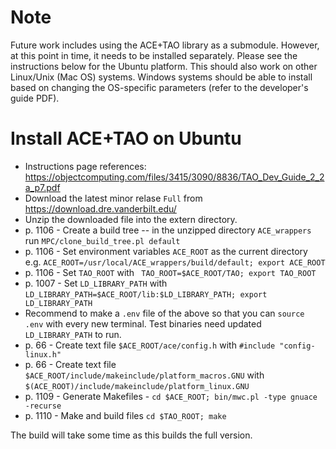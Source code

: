 # Note
Future work includes using the ACE+TAO library as a submodule. 
However, at this point in time, it needs to be installed separately. 
Please see the instructions below for the Ubuntu platform. This should also work on other Linux/Unix (Mac OS) systems.
Windows systems should be able to install based on changing the OS-specific parameters (refer to the developer's guide PDF).
# Install ACE+TAO on Ubuntu
- Instructions page references: https://objectcomputing.com/files/3415/3090/8836/TAO_Dev_Guide_2_2a_p7.pdf
- Download the latest minor relase `Full` from https://download.dre.vanderbilt.edu/
- Unzip the downloaded file into the extern directory.
- p. 1106 - Create a build tree -- in the unzipped directory `ACE_wrappers` run `MPC/clone_build_tree.pl default`
- p. 1106 - Set environment variables `ACE_ROOT` as the current directory e.g. `ACE_ROOT=/usr/local/ACE_wrappers/build/default; export ACE_ROOT`
- p. 1106 - Set `TAO_ROOT` with ` TAO_ROOT=$ACE_ROOT/TAO; export TAO_ROOT`
- p. 1007 - Set `LD_LIBRARY_PATH` with `LD_LIBRARY_PATH=$ACE_ROOT/lib:$LD_LIBRARY_PATH; export LD_LIBRARY_PATH`
- Recommend to make a `.env` file of the above so that you can `source .env` with every new terminal. Test binaries need updated `LD_LIBRARY_PATH` to run.
- p. 66 - Create text file `$ACE_ROOT/ace/config.h` with `#include "config-linux.h"` 
- p. 66 - Create text file `$ACE_ROOT/include/makeinclude/platform_macros.GNU` with `$(ACE_ROOT)/include/makeinclude/platform_linux.GNU`
- p. 1109 - Generate Makefiles - `cd $ACE_ROOT; bin/mwc.pl -type gnuace -recurse`
- p. 1110 - Make and build files `cd $TAO_ROOT; make`

The build will take some time as this builds the full version. 

